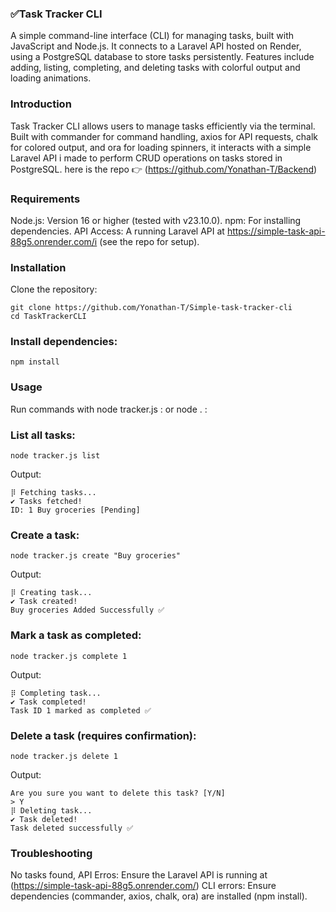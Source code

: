 ### ✅Task Tracker CLI

A simple command-line interface (CLI) for managing tasks, built with JavaScript and Node.js. It connects to a Laravel API hosted on Render, using a PostgreSQL database to store tasks persistently. Features include adding, listing, completing, and deleting tasks with colorful output and loading animations.

### Introduction

Task Tracker CLI allows users to manage tasks efficiently via the terminal. Built with commander for command handling, axios for API requests, chalk for colored output, and ora for loading spinners, it interacts with a simple Laravel API i made to perform CRUD operations on tasks stored in PostgreSQL.
here is the repo 👉 (https://github.com/Yonathan-T/Backend)

### Requirements

Node.js: Version 16 or higher (tested with v23.10.0).
npm: For installing dependencies.
API Access: A running Laravel API at https://simple-task-api-88g5.onrender.com/i (see the repo for setup).

### Installation

Clone the repository:

```
git clone https://github.com/Yonathan-T/Simple-task-tracker-cli
cd TaskTrackerCLI
```

### Install dependencies:

```
npm install
```

### Usage

Run commands with node tracker.js <command>:
or
node . <command>:

### List all tasks:

```
node tracker.js list
```

Output:

```
⡿ Fetching tasks...
✔ Tasks fetched!
ID: 1 Buy groceries [Pending]
```

### Create a task:

```
node tracker.js create "Buy groceries"
```

Output:

```
⡿ Creating task...
✔ Task created!
Buy groceries Added Successfully ✅
```

### Mark a task as completed:

```
node tracker.js complete 1
```

Output:

```
⡿ Completing task...
✔ Task completed!
Task ID 1 marked as completed ✅
```

### Delete a task (requires confirmation):

```
node tracker.js delete 1
```

Output:

```
Are you sure you want to delete this task? [Y/N]
> Y
⡿ Deleting task...
✔ Task deleted!
Task deleted successfully ✅
```

### Troubleshooting

No tasks found, API Erros: Ensure the Laravel API is running at (https://simple-task-api-88g5.onrender.com/)
CLI errors: Ensure dependencies (commander, axios, chalk, ora) are installed (npm install).
